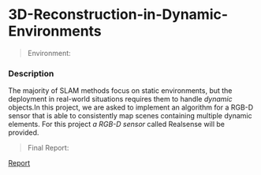 # 3D-Reconstruction-in-Dynamic-Environments
> Environment: 

### Description
The majority of SLAM methods focus on static environments, but the deployment in real-world situations requires them to handle _dynamic_ objects.In this project, we are asked to implement an algorithm for a RGB-D sensor that is able to consistently map scenes containing multiple dynamic elements. For this project _a RGB-D sensor_ called Realsense will be provided.

> Final Report:  

[Report](https://github.com/Bobyue0118/3D-Reconstruction-in-Dynamic-Environments/blob/master/3D_reconstruction_in_dynamic_environments.pdf)
